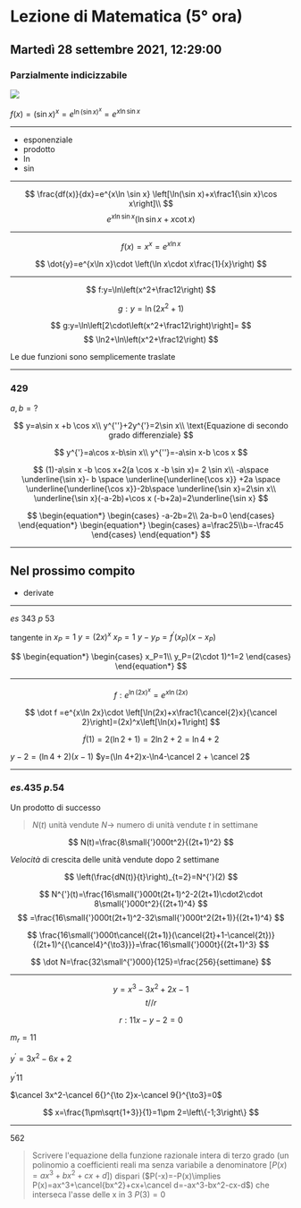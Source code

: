 # Lezione di Matematica (5° ora)
## Martedì 28 settembre 2021, 12:29:00

### Parzialmente indicizzabile

![](https://i.imgur.com/6TDymk5.jpg)


$f(x)=\left(\sin x\right)^x=e^{\ln(\sin x)^x}=e^{x\ln\sin x}$

---

* esponenziale
* prodotto
* $\ln$
* $\sin$


---

$$
\frac{df(x)}{dx}=e^{x\ln \sin x} \left[\ln(\sin x)+x\frac1{\sin x}\cos x\right]\\
$$
$$
e^{x\ln \sin x}\left(\ln \sin x +x \cot x \right)
$$

---

$$
f(x)=x^x=e^{x\ln x}
$$

$$
\dot{y}=e^{x\ln x}\cdot \left(\ln x\cdot  x\frac{1}{x}\right)
$$

---

$$
f:y=\ln\left(x^2+\frac12\right)
$$


$$
g:y=\ln(2x^2+1)
$$


$$
g:y=\ln\left[2\cdot\left(x^2+\frac12\right)\right]=
$$
$$
\ln2+\ln\left(x^2+\frac12\right)
$$


Le due funzioni sono semplicemente traslate


---

### $429$


$a,b = ?$

$$
y=a\sin x +b \cos x\\
y^{''}+2y^{'}=2\sin x\\
\text{Equazione di secondo grado differenziale}
$$


$$
y^{'}=a\cos x-b\sin x\\
y^{''}=-a\sin x-b \cos x
$$


$$
(1)-a\sin x -b \cos x+2(a \cos x -b \sin x)= 2 \sin x\\
-a\space \underline{\sin x}- b \space \underline{\underline{\cos x}} +2a \space \underline{\underline{\cos x}}-2b\space \underline{\sin x}=2\sin x\\
\underline{\sin x}(-a-2b)+\cos x (-b+2a)=2\underline{\sin x}
$$

$$
\begin{equation*} \begin{cases}
-a-2b=2\\
2a-b=0
 \end{cases} \end{equation*}
 \begin{equation*} \begin{cases} a=\frac25\\b=-\frac45 \end{cases} \end{equation*}
$$


---

## Nel prossimo compito
* derivate

---

$es$ $343$ $p$ $53$

tangente in $x_P=1$
$y=(2x)^x$   $x_P=1$ $y-y_P=f^{'}(x_P)(x-x_P)$



$$
\begin{equation*} \begin{cases}
x_P=1\\
y_P=(2\cdot 1)^1=2 \end{cases} \end{equation*}
$$

---

$$
f:e^{\ln(2x)^x}=e^{x\ln(2x)}
$$


$$
\dot f =e^{x\ln 2x}\cdot \left[\ln(2x)+x\frac1{\cancel{2}x}{\cancel 2}\right]=(2x)^x\left[\ln(x)+1\right]
$$


$$
\dot f(1)=2(\ln2+1)=2\ln2+2=\ln4+2
$$



$y-2=(\ln 4+2)(x-1)$
$y=(\ln 4+2)x-\ln4-\cancel 2 + \cancel 2$

---
### $es.435$ $p.54$
Un prodotto di successo

> $N(t)$ unità vendute $N\to$ numero di unità vendute
> $t$ in settimane 

$$
N(t)=\frac{8\small{'}000t^2}{(2t+1)^2}
$$

$Velocità$ di crescita delle unità vendute dopo $2$ settimane

$$
\left(\frac{dN(t)}{t}\right)_{t=2}=N^{'}(2)
$$


$$
N^{'}(t)=\frac{16\small{'}000t(2t+1)^2-2(2t+1)\cdot2\cdot 8\small{'}000t^2}{(2t+1)^4}
$$
$$
=\frac{16\small{'}000t(2t+1)^2-32\small{'}000t^2(2t+1)}{(2t+1)^4}
$$

$$
\frac{16\small{'}000t\cancel{(2t+1)}(\cancel{2t}+1-\cancel{2t})}{(2t+1)^{{\cancel4}^{\to3}}}=\frac{16\small{'}000t}{(2t+1)^3}
$$


$$
\dot N=\frac{32\small^{'}000}{125}=\frac{256}{settimane}
$$

---
$$
y=x^3-3x^2+2x-1
$$
$$
t//r
$$

$$
r:11x-y-2=0
$$


$m_r=11$

$y^{'}=3x^2-6x+2$

$y^{'}11$

$\cancel 3x^2-\cancel 6{}^{\to 2}x-\cancel 9{}^{\to3}=0$

$$
x=\frac{1\pm\sqrt{1+3}}{1}=1\pm 2=\left\{-1;3\right\}
$$

---

$562$

> Scrivere l'equazione della funzione razionale intera di terzo grado (un polinomio a coefficienti reali ma senza variabile a denominatore $\left[P(x)=ax^3+bx^2+cx+d\right]$) dispari ($P(-x)=-P(x)\implies P(x)=ax^3+\cancel{bx^2}+cx+\cancel d=-ax^3-bx^2-cx-d$) che interseca l'asse delle x in 3 $P(3)=0$
<!--stackedit_data:
eyJoaXN0b3J5IjpbMzUyODM4NTAyLC0xMDc4NzgzMjkyLDY2Mz
M4MTcyMCw4MjgyNjU2NDcsMTM5NDA0NTg0NiwxMDkwMjY0ODc0
XX0=
-->
